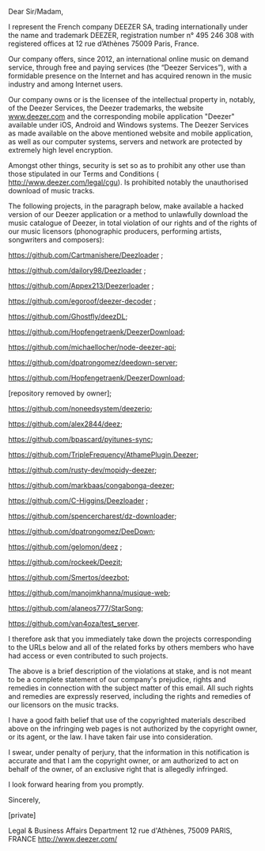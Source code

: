 Dear Sir/Madam,

I represent the French company DEEZER SA, trading internationally under
the name and trademark DEEZER, registration number n° 495 246 308 with
registered offices at 12 rue d’Athènes 75009 Paris, France.

Our company offers, since 2012, an international online music on demand
service, through free and paying services (the “Deezer Services”), with a
formidable presence on the Internet and has acquired renown in the music
industry and among Internet users.

Our company owns or is the licensee of the intellectual property in,
notably, of the Deezer Services, the Deezer trademarks, the website
www.deezer.com and the corresponding mobile application "Deezer"
available under iOS, Android and Windows systems. The Deezer Services as
made available on the above mentioned website and mobile application, as
well as our computer systems, servers and network are protected by
extremely high level encryption.

Amongst other things, security is set so as to prohibit any other use than
those stipulated in our Terms and Conditions (
http://www.deezer.com/legal/cgu). Is prohibited notably the unauthorised
download of music tracks.

The following projects, in the paragraph below, make available a hacked
version of our Deezer application or a method to unlawfully download the
music catalogue of Deezer, in total violation of our rights and of the
rights of our music licensors (phonographic producers, performing artists,
songwriters and composers):

https://github.com/Cartmanishere/Deezloader ; 

https://github.com/dailory98/Deezloader ; 

https://github.com/Appex213/Deezerloader ;

https://github.com/egoroof/deezer-decoder ; 

https://github.com/Ghostfly/deezDL; 

https://github.com/Hopfengetraenk/DeezerDownload;

https://github.com/michaellocher/node-deezer-api; 

https://github.com/dpatrongomez/deedown-server; 

https://github.com/Hopfengetraenk/DeezerDownload; 

[repository removed by owner]; 

https://github.com/noneedsystem/deezerio; 

https://github.com/alex2844/deez; 

https://github.com/bpascard/pyitunes-sync; 

https://github.com/TripleFrequency/AthamePlugin.Deezer; 

https://github.com/rusty-dev/mopidy-deezer; 

https://github.com/markbaas/congabonga-deezer; 

https://github.com/C-Higgins/Deezloader ; 

https://github.com/spencercharest/dz-downloader; 

https://github.com/dpatrongomez/DeeDown; 

https://github.com/gelomon/deez ;

https://github.com/rockeek/Deezit; 

https://github.com/Smertos/deezbot;

https://github.com/manojmkhanna/musique-web; 

https://github.com/alaneos777/StarSong; 

https://github.com/van4oza/test_server.

I therefore ask that you immediately take down the projects corresponding
to the URLs below and all of the related forks by others members who have
had access or even contributed to such projects.

The above is a brief description of the violations at stake, and is not
meant to be a complete statement of our company's prejudice, rights and
remedies in connection with the subject matter of this email. All such
rights and remedies are expressly reserved, including the rights and
remedies of our licensors on the music tracks.

I have a good faith belief that use of the copyrighted materials described
above on the infringing web pages is not authorized by the copyright owner,
or its agent, or the law. I have taken fair use into consideration.

I swear, under penalty of perjury, that the information in this
notification is accurate and that I am the copyright owner, or am
authorized to act on behalf of the owner, of an exclusive right that is
allegedly infringed.

I look forward hearing from you promptly.

Sincerely,

[private]

Legal & Business Affairs Department
12 rue d'Athènes, 75009 PARIS, FRANCE
<http://www.deezer.com/>
